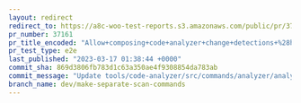 ```yaml
---
layout: redirect
redirect_to: https://a8c-woo-test-reports.s3.amazonaws.com/public/pr/37161/e2e/index.html
pr_number: 37161
pr_title_encoded: "Allow+composing+code+analyzer+change+detections+%28hooks%2C+templates%2C+db%2C+schema%29"
pr_test_type: e2e
last_published: "2023-03-17 01:38:44 +0000"
commit_sha: 869d3806fb783d1c63a350ae4f9308854da783ab
commit_message: "Update tools/code-analyzer/src/commands/analyzer/analyzer-scan.ts"
branch_name: dev/make-separate-scan-commands
---
```

